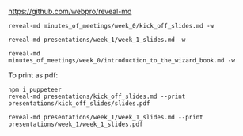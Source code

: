 
https://github.com/webpro/reveal-md

```
reveal-md minutes_of_meetings/week_0/kick_off_slides.md -w
```

```
reveal-md presentations/week_1/week_1_slides.md -w
```

```
reveal-md  minutes_of_meetings/week_0/introduction_to_the_wizard_book.md -w
```

To print as pdf:

```
npm i puppeteer
reveal-md presentations/kick_off_slides.md --print presentations/kick_off_slides/slides.pdf

reveal-md presentations/week_1/week_1_slides.md --print presentations/week_1/week_1_slides.pdf
```
